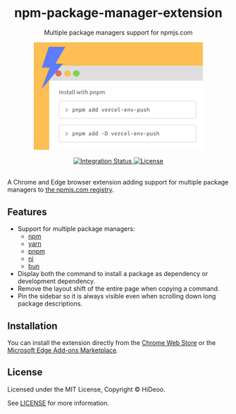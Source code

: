 <div align="center">
  <h1>npm-package-manager-extension</h1>
  <p>Multiple package managers support for npmjs.com</p>
  <p>
    <a href="images/promotional/small.png" title="Screenshot of the Npm Package Manager Extension">
      <img alt="Screenshot of the Npm Package Manager Extension" src="images/promotional/small.png" width="384" />
    </a>
  </p>
</div>

<div align="center">
  <a href="https://github.com/HiDeoo/npm-package-manager-extension/actions/workflows/integration.yml">
    <img alt="Integration Status" src="https://github.com/HiDeoo/npm-package-manager-extension/actions/workflows/integration.yml/badge.svg" />
  </a>
  <a href="https://github.com/HiDeoo/npm-package-manager-extension/blob/main/LICENSE">
    <img alt="License" src="https://badgen.net/github/license/hideoo/npm-package-manager-extension" />
  </a>
  <br /><br />
</div>

A Chrome and Edge browser extension adding support for multiple package managers to [the npmjs.com registry](https://www.npmjs.com).

## Features

- Support for multiple package managers:
  - [npm](https://docs.npmjs.com/cli)
  - [yarn](https://yarnpkg.com/)
  - [pnpm](https://pnpm.io/)
  - [ni](https://github.com/antfu/ni)
  - [bun](https://bun.sh/)
- Display both the command to install a package as dependency or development dependency.
- Remove the layout shift of the entire page when copying a command.
- Pin the sidebar so it is always visible even when scrolling down long package descriptions.

## Installation

You can install the extension directly from the [Chrome Web Store](https://chrome.google.com/webstore/category/extensions) or the [Microsoft Edge Add-ons Marketplace](https://microsoftedge.microsoft.com/addons/Microsoft-Edge-Extensions-Home).

## License

Licensed under the MIT License, Copyright © HiDeoo.

See [LICENSE](https://github.com/HiDeoo/npm-package-manager-extension/blob/main/LICENSE) for more information.
